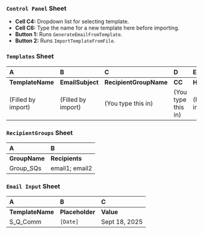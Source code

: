 ### `Control Panel` Sheet
* **Cell C4:** Dropdown list for selecting template.
* **Cell C6:** Type the name for a new template here before importing.
* **Button 1:** Runs `GenerateEmailFromTemplate`.
* **Button 2:** Runs `ImportTemplateFromFile`.

### `Templates` Sheet
| A | B | C | D | E |
| :--- | :--- | :--- | :--- | :--- |
| **TemplateName** | **EmailSubject** | **RecipientGroupName**| **CC** | **HTMLBody** |
| (Filled by import) | (Filled by import) | (You type this in) | (You type this in) | (Filled by import) |

### `RecipientGroups` Sheet
| A | B |
| :--- | :--- |
| **GroupName** | **Recipients** |
| Group_SQs | email1; email2 |

### `Email Input` Sheet
| A | B | C |
| :--- | :--- | :--- |
| **TemplateName**| **Placeholder** | **Value** |
| S_Q_Comm | `[Date]` | Sept 18, 2025 |
